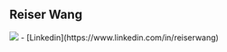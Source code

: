 ## Reiser Wang
<img src="https://avatars2.githubusercontent.com/u/19819980?s=460&v=4"/>
- [Linkedin](https://www.linkedin.com/in/reiserwang)
